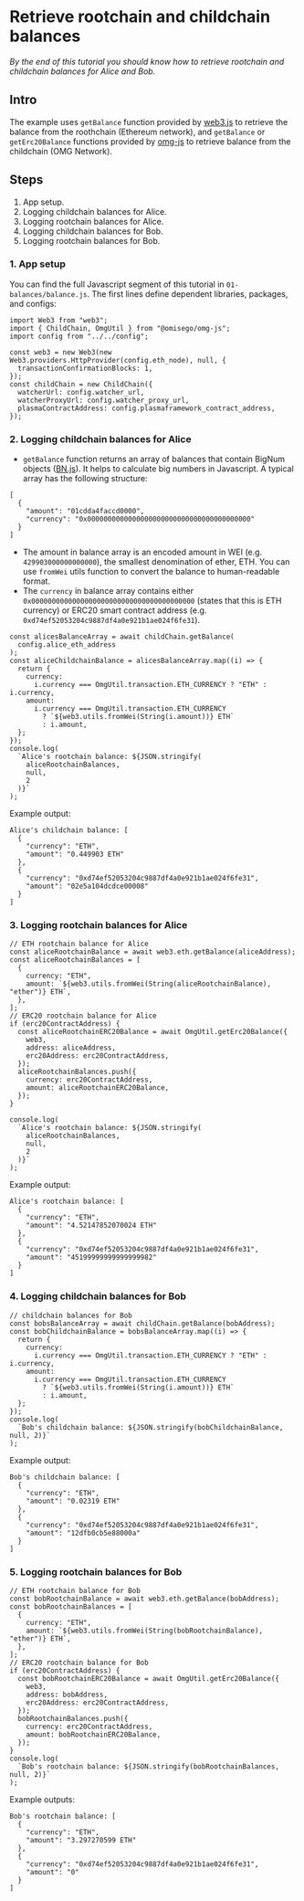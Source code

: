 # Retrieve rootchain and childchain balances

_By the end of this tutorial you should know how to retrieve rootchain and childchain balances for Alice and Bob._

## Intro

The example uses `getBalance` function provided by [web3.js](https://github.com/ethereum/web3.js) to retrieve the balance from the roothchain (Ethereum network), and `getBalance` or `getErc20Balance` functions provided by [omg-js](https://github.com/omisego/omg-js) to retrieve balance from the childchain (OMG Network).

## Steps

1. App setup.
2. Logging childchain balances for Alice.
3. Logging rootchain balances for Alice.
4. Logging childchain balances for Bob.
5. Logging rootchain balances for Bob.

### 1. App setup

You can find the full Javascript segment of this tutorial in `01-balances/balance.js`. The first lines define dependent libraries, packages, and configs:

```
import Web3 from "web3";
import { ChildChain, OmgUtil } from "@omisego/omg-js";
import config from "../../config";

const web3 = new Web3(new Web3.providers.HttpProvider(config.eth_node), null, {
  transactionConfirmationBlocks: 1,
});
const childChain = new ChildChain({
  watcherUrl: config.watcher_url,
  watcherProxyUrl: config.watcher_proxy_url,
  plasmaContractAddress: config.plasmaframework_contract_address,
});
```

### 2. Logging childchain balances for Alice
- `getBalance` function returns an array of balances that contain BigNum objects ([BN.js](https://github.com/indutny/bn.js)). It helps to calculate big numbers in Javascript. A typical array has the following structure:
```
[
  {
    "amount": "01cdda4faccd0000",
    "currency": "0x0000000000000000000000000000000000000000"
  }
]
``` 
- The amount in balance array is an encoded amount in WEI (e.g. `429903000000000000`), the smallest denomination of ether, ETH. You can use `fromWei` utils function to convert the balance to human-readable format.
- The `currency` in balance array contains either `0x0000000000000000000000000000000000000000` (states that this is ETH currency) or ERC20 smart contract address (e.g. `0xd74ef52053204c9887df4a0e921b1ae024f6fe31`).

```
const alicesBalanceArray = await childChain.getBalance(
  config.alice_eth_address
);
const aliceChildchainBalance = alicesBalanceArray.map((i) => {
  return {
    currency:
      i.currency === OmgUtil.transaction.ETH_CURRENCY ? "ETH" : i.currency,
    amount:
      i.currency === OmgUtil.transaction.ETH_CURRENCY
        ? `${web3.utils.fromWei(String(i.amount))} ETH`
        : i.amount,
  };
});
console.log(
  `Alice's rootchain balance: ${JSON.stringify(
    aliceRootchainBalances,
    null,
    2
  )}`
);
```
  
Example output:
```
Alice's childchain balance: [
  {
    "currency": "ETH",
    "amount": "0.449903 ETH"
  },
  {
    "currency": "0xd74ef52053204c9887df4a0e921b1ae024f6fe31",
    "amount": "02e5a104dcdce00008"
  }
]
```
### 3. Logging rootchain balances for Alice

```
// ETH rootchain balance for Alice
const aliceRootchainBalance = await web3.eth.getBalance(aliceAddress);
const aliceRootchainBalances = [
  {
    currency: "ETH",
    amount: `${web3.utils.fromWei(String(aliceRootchainBalance), "ether")} ETH`,
  },
];
// ERC20 rootchain balance for Alice
if (erc20ContractAddress) {
  const aliceRootchainERC20Balance = await OmgUtil.getErc20Balance({
    web3,
    address: aliceAddress,
    erc20Address: erc20ContractAddress,
  });
  aliceRootchainBalances.push({
    currency: erc20ContractAddress,
    amount: aliceRootchainERC20Balance,
  });
}

console.log(
  `Alice's rootchain balance: ${JSON.stringify(
    aliceRootchainBalances,
    null,
    2
  )}`
);
```

Example output:
```
Alice's rootchain balance: [
  {
    "currency": "ETH",
    "amount": "4.52147852070024 ETH"
  },
  {
    "currency": "0xd74ef52053204c9887df4a0e921b1ae024f6fe31",
    "amount": "45199999999999999982"
  }
]
```

### 4. Logging childchain balances for Bob 
```
// childchain balances for Bob
const bobsBalanceArray = await childChain.getBalance(bobAddress);
const bobChildchainBalance = bobsBalanceArray.map((i) => {
  return {
    currency:
      i.currency === OmgUtil.transaction.ETH_CURRENCY ? "ETH" : i.currency,
    amount:
      i.currency === OmgUtil.transaction.ETH_CURRENCY
        ? `${web3.utils.fromWei(String(i.amount))} ETH`
        : i.amount,
  };
});
console.log(
  `Bob's childchain balance: ${JSON.stringify(bobChildchainBalance, null, 2)}`
);
```
Example output:
```
Bob's childchain balance: [
  {
    "currency": "ETH",
    "amount": "0.02319 ETH"
  },
  {
    "currency": "0xd74ef52053204c9887df4a0e921b1ae024f6fe31",
    "amount": "12dfb0cb5e88000a"
  }
]
```

### 5. Logging rootchain balances for Bob
```
// ETH rootchain balance for Bob
const bobRootchainBalance = await web3.eth.getBalance(bobAddress);
const bobRootchainBalances = [
  {
    currency: "ETH",
    amount: `${web3.utils.fromWei(String(bobRootchainBalance), "ether")} ETH`,
  },
];
// ERC20 rootchain balance for Bob
if (erc20ContractAddress) {
  const bobRootchainERC20Balance = await OmgUtil.getErc20Balance({
    web3,
    address: bobAddress,
    erc20Address: erc20ContractAddress,
  });
  bobRootchainBalances.push({
    currency: erc20ContractAddress,
    amount: bobRootchainERC20Balance,
  });
}
console.log(
  `Bob's rootchain balance: ${JSON.stringify(bobRootchainBalances, null, 2)}`
);

```

Example outputs:
```
Bob's rootchain balance: [
  {
    "currency": "ETH",
    "amount": "3.297270599 ETH"
  },
  {
    "currency": "0xd74ef52053204c9887df4a0e921b1ae024f6fe31",
    "amount": "0"
  }
]
```